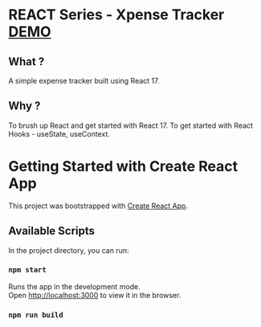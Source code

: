 # REACT Series - Xpense Tracker [DEMO]()


## What ?

A simple expense tracker built using React 17.

## Why ?

To brush up React and get started with React 17. To get started with React Hooks - useState, useContext.

# Getting Started with Create React App

This project was bootstrapped with [Create React App](https://github.com/facebook/create-react-app).

## Available Scripts

In the project directory, you can run:

### `npm start`

Runs the app in the development mode.\
Open [http://localhost:3000](http://localhost:3000) to view it in the browser.

### `npm run build`
